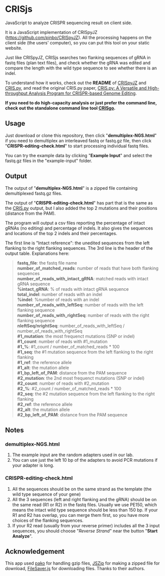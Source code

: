 # CRISjs
JavaScript to analyze CRISPR sequencing result on client side.

It is a JavaScript implementation of CRISpyJZ (https://github.com/pinbo/CRISpyJZ). All the processing happens on the client side (the users' computer), so you can put this tool on your static website.

Just like CRISpyJZ, CRISjs searches two flanking sequences of gRNA in fastq files (plan text files), and check whether the gRNA was edited and compare the length with the wild type sequence to see whether there is an indel.

To understand how it works, check out the **README** of [CRISpyJZ](https://github.com/pinbo/CRISpyJZ) and [CRIS.py](https://github.com/patrickc01/CRIS.py), and read the original CRIS.py paper, [CRIS.py: A Versatile and High-throughput Analysis Program for CRISPR-based Genome Editing](https://www.nature.com/articles/s41598-019-40896-w).

**If you need to do high-capacity analysis or just prefer the command line, check out the standalone command line tool [CRISgo](https://github.com/pinbo/CRISgo).**

## Usage

Just download or clone this repository, then click "**demultiplex-NGS.html**" if you need to demultiplex an interleaved fastq or fastq.gz file, then click "**CRISPR-editing-check.html**" to start processing individual fastq files.

You can try the example data by clicking "**Example Input**" and select the fastq.gz files in the "example-input" folder.

## Output
The output of "**demultiplex-NGS.html**" is a zipped file containing demultiplexed fastq.gz files.

The output of "**CRISPR-editing-check.html**" has part that is the same as the [CRIS.py](https://github.com/patrickc01/CRIS.py) output, but I also added the top 2 mutations and their positions (distance from the PAM).

The program will output a csv files reporting the percentage of intact gRNAs (no editing) and percentage of indels. It also gives the sequences and locations of the top 2 indels and their percentages.

The first line is "Intact reference": the unedited sequences from the left flanking to the right flanking sequences. The 3rd line is the header of the output table. Explanations here:

> **fastq_file**: the fastq file name  
> **number_of_matched_reads**: number of reads that have both flanking sequences  
> **number_of_reads_with_intact_gRNA**: matched reads with intact gRNA sequence  
> **%intact_gRNA**: % of reads with intact gRNA sequence  
> **total_indel**: number of reads with an indel  
> **%indel**: %number of reads with an indel  
> **number_of_reads_with_leftSeq**: number of reads with the left flanking sequence  
> **number_of_reads_with_rightSeq**: number of reads with the right flanking sequence  
> **nleftSeq/nrightSeq**: number_of_reads_with_leftSeq / number_of_reads_with_rightSeq  
> **#1_mutation**: the most frequenct mutations (SNP or indel)  
> **#1_count**: number of reads with #1_mutation  
> **#1_%**:  #1_count / number_of_matched_reads * 100  
> **#1_seq**: the #1 mutation sequence from the left flanking to the right flanking  
> **#1_ref**: the reference allele  
> **#1_alt**: the mutation allele  
> **#1_bp_left_of_PAM**: distance from the PAM sequence  
> **#2_mutation**: the 2nd most frequenct mutations (SNP or indel)  
> **#2_count**:  number of reads with #2_mutation  
> **#2_%**: #2_count / number_of_matched_reads * 100  
> **#2_seq**: the #2 mutation sequence from the left flanking to the right flanking  
> **#2_ref**: the reference allele  
> **#2_alt**: the mutation allele  
> **#2_bp_left_of_PAM**: distance from the PAM sequence

## Notes

### demultiplex-NGS.html
1. The example input are the random adapters used in our lab.
2. You can use just the left 10 bp of the adapters to avoid PCR mutations if your adapter is long.

### CRISPR-editing-check.html
1. All the sequences should be on the same strand as the template (the wild type sequence of your gene)
2. All the 3 sequences (left and right flanking and the gRNA) should be on the same read (R1 or R2) in the fastq files. Usually we use PE150, which means the intact wild type sequence should be less than 150 bp. If your R1 and R2 has overlap, you can merge them first, so you have more choices of the flanking sequences.
3. If your R2 read (usually from your reverse primer) includes all the 3 input sequences, you should choose "*Reverse Strand*" near the button "**Start Analyze**".

## Acknowledgement
This app used [pako](https://github.com/nodeca/pako) for handling gzip files,  [JSZip](https://github.com/Stuk/jszip) for making a zipped file for download, [FileSaver.js](https://github.com/eligrey/FileSaver.js) for downloading files. Thanks to their authors.